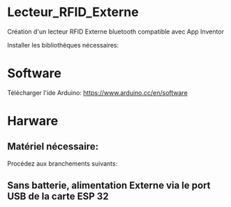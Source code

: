 # Lecteur_RFID_Externe
Création d'un lecteur RFID Externe bluetooth compatible avec App Inventor

Installer les bibliothèques nécessaires:


# Software
Télécharger l'ide Arduino: https://www.arduino.cc/en/software 

# Harware
## Matériel nécessaire:


Procédez aux branchements suivants:
## Sans batterie, alimentation Externe via le port USB de la carte ESP 32
